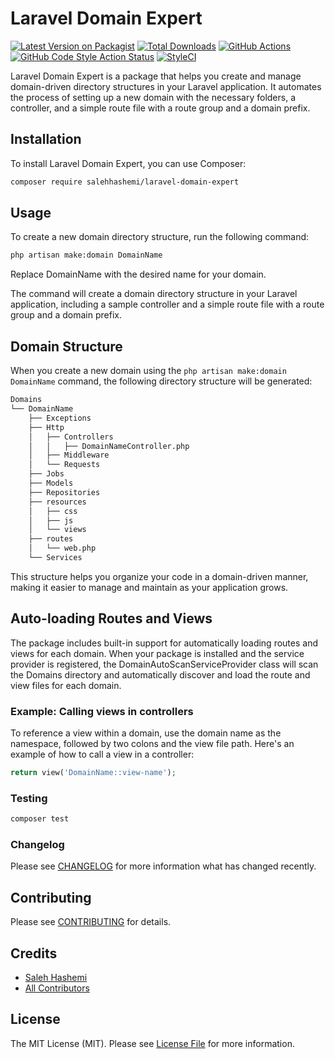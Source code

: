 # Laravel Domain Expert

[![Latest Version on Packagist](https://img.shields.io/packagist/v/salehhashemi/laravel-domain-expert.svg?style=flat-square)](https://packagist.org/packages/salehhashemi/laravel-domain-expert)
[![Total Downloads](https://img.shields.io/packagist/dt/salehhashemi/laravel-domain-expert.svg?style=flat-square)](https://packagist.org/packages/salehhashemi/laravel-domain-expert)
[![GitHub Actions](https://img.shields.io/github/actions/workflow/status/salehhashemi1992/laravel-domain-expert/run-tests.yml?branch=master&label=tests)](https://github.com/salehhashemi1992/laravel-domain-expert/actions/workflows/run-tests.yml)
[![GitHub Code Style Action Status](https://img.shields.io/github/actions/workflow/status/salehhashemi1992/laravel-domain-expert/fix-php-code-style-issues.yml?branch=master&label=code%20style)](https://github.com/salehhashemi1992/laravel-domain-expert/actions/workflows/fix-php-code-style-issues.yml)
[![StyleCI](https://github.styleci.io/repos/625663475/shield?branch=master)](https://github.styleci.io/repos/625663475?branch=master)

Laravel Domain Expert is a package that helps you create and manage domain-driven directory structures in your Laravel application. It automates the process of setting up a new domain with the necessary folders, a controller, and a simple route file with a route group and a domain prefix.

## Installation

To install Laravel Domain Expert, you can use Composer:

```bash
composer require salehhashemi/laravel-domain-expert
```

## Usage

To create a new domain directory structure, run the following command:
```bash
php artisan make:domain DomainName
```
Replace DomainName with the desired name for your domain.

The command will create a domain directory structure in your Laravel application, including a sample controller and a simple route file with a route group and a domain prefix.

## Domain Structure

When you create a new domain using the `php artisan make:domain DomainName` command, the following directory structure will be generated:

```Bash
Domains
└── DomainName
    ├── Exceptions
    ├── Http
    │   ├── Controllers
    │   │   ├── DomainNameController.php
    │   ├── Middleware
    │   └── Requests
    ├── Jobs
    ├── Models
    ├── Repositories
    ├── resources
    │   ├── css
    │   ├── js
    │   └── views
    ├── routes
    │   └── web.php
    └── Services
```

This structure helps you organize your code in a domain-driven manner, making it easier to manage and maintain as your application grows.

## Auto-loading Routes and Views

The package includes built-in support for automatically loading routes and views for each domain. When your package is installed and the service provider is registered, the DomainAutoScanServiceProvider class will scan the Domains directory and automatically discover and load the route and view files for each domain.

### Example: Calling views in controllers
To reference a view within a domain, use the domain name as the namespace, followed by two colons and the view file path. Here's an example of how to call a view in a controller:

```php
return view('DomainName::view-name');
```

### Testing

```bash
composer test
```

### Changelog

Please see [CHANGELOG](CHANGELOG.md) for more information what has changed recently.

## Contributing

Please see [CONTRIBUTING](CONTRIBUTING.md) for details.

## Credits

-   [Saleh Hashemi](https://github.com/salehhashemi1992)
-   [All Contributors](../../contributors)

## License

The MIT License (MIT). Please see [License File](LICENSE.md) for more information.